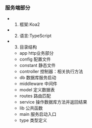 ### 服务端部分
- 1. 框架:Koa2
- 2. 语言:TypeScript
- 3. 目录结构 
    - app  http业务部分
    - config  配置文件
    - constant  静态文件
    - controller  控制器：相关执行方法
    - db  数据库服务启动
    - middleware  中间件
    - model  定义数据表
    - routes  路由匹配
    - service  操作数据库方法并返回结果
    - lib  公共函数
    - main  服务启动入口
    - type  类型定义